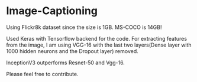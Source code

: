 # Image-Captioning

Using Flickr8k dataset since the size is 1GB. MS-COCO is 14GB!

Used Keras with Tensorflow backend for the code. For extracting features from the image, I am using VGG-16 with the last two layers(Dense layer with 1000 hidden neurons and the Dropout layer) removed. 

InceptionV3 outperforms Resnet-50 and Vgg-16.

Please feel free to contribute.
